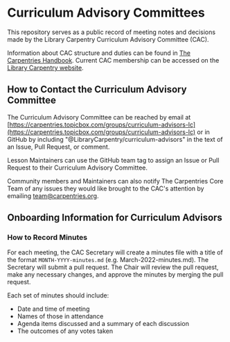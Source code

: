 # Curriculum Advisory Committees 

This repository serves as a public record of meeting notes and decisions made by the Library Carpentry Curriculum Advisory Committee (CAC). 

Information
about CAC structure and duties can be found in [The Carpentries Handbook](https://docs.carpentries.org/topic_folders/lesson_development/curriculum_advisory_committees.html). Current CAC membership 
can be accessed on the [Library Carpentry website](https://librarycarpentry.org/cac/).

## How to Contact the Curriculum Advisory Committee

The Curriculum Advisory Committee can be reached by email at [https://carpentries.topicbox.com/groups/curriculum-advisors-lc](https://carpentries.topicbox.com/groups/curriculum-advisors-lc) or 
in GitHub by including "@LibraryCarpentry/curriculum-advisors" in the text of an Issue, Pull Request, or comment. 

Lesson Maintainers can use the GitHub team tag to assign an Issue or Pull Request to their 
Curriculum Advisory Committee. 

Community members and Maintainers can also notify The Carpentries Core Team of any issues they
would like brought to the CAC's attention by emailing [team@carpentries.org](mailto:team@carpentries.org).

## Onboarding Information for Curriculum Advisors


### How to Record Minutes

For each meeting, the CAC Secretary will create a minutes file with a title of the format `MONTH-YYYY-minutes.md` (e.g. March-2022-minutes.md). 
The Secretary will submit a pull request. The Chair will review the pull
request, make any necessary changes, and approve the minutes by merging the pull request. 

Each set of minutes should include: 

- Date and time of meeting
- Names of those in attendance
- Agenda items discussed and a summary of each discussion
- The outcomes of any votes taken

